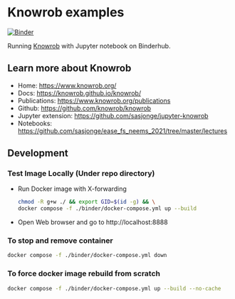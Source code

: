 # Knowrob examples

[![Binder](https://binder.intel4coro.de/badge_logo.svg)](https://binder.intel4coro.de/v2/gh/yxzhan/knowrob-example.git/HEAD?labpath=tut2-semweb.ipynb)

Running [Knowrob](https://www.knowrob.org/) with Jupyter notebook on Binderhub.

## Learn more about Knowrob

- Home: https://www.knowrob.org/
- Docs: https://knowrob.github.io/knowrob/
- Publications: https://www.knowrob.org/publications
- Github: https://github.com/knowrob/knowrob
- Jupyter extension: https://github.com/sasjonge/jupyter-knowrob
- Notebooks: https://github.com/sasjonge/ease_fs_neems_2021/tree/master/lectures

## Development

### Test Image Locally (Under repo directory)

- Run Docker image with X-forwarding

  ```bash
  chmod -R g+w ./ && export GID=$(id -g) && \
  docker compose -f ./binder/docker-compose.yml up --build
  ```

- Open Web browser and go to http://localhost:8888

### To stop and remove container

```bash
docker compose -f ./binder/docker-compose.yml down
```
  
### To force docker image rebuild from scratch

```bash
docker compose -f ./binder/docker-compose.yml up --build --no-cache
```
